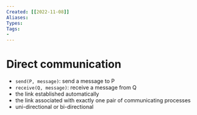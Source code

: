 ```yaml
---
Created: [[2022-11-08]]
Aliases: 
Types: 
Tags: 
- 
---
```

# Direct communication
- `send(P, message)`: send a message to P
- `receive(Q, message)`: receive a message from Q
- the link established automatically
- the link associated with exactly one pair of communicating processes
- uni-directional or bi-directional
